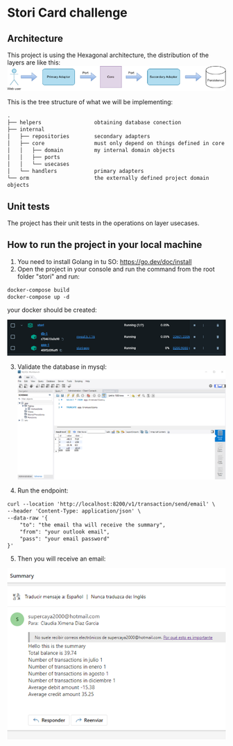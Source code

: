 # Stori Card challenge

## Architecture

This project is using the Hexagonal architecture, the distribution of the layers are like this:
![img.png](img/img.png)

This is the tree structure of what we will be implementing:
```
.
├── helpers                 obtaining database conection
├── internal
│   ├── repositories        secondary adapters            
│   ├── core                must only depend on things defined in core
│   │   ├── domain          my internal domain objects
│   │   ├── ports
│   │   └── usecases        
│   └── handlers            primary adapters
└── orm                     the externally defined project domain objects
```


## Unit tests

The project has their unit tests in the operations on layer usecases.

## How to run the project in your local machine

1. You need to install Golang in tu SO: https://go.dev/doc/install
2. Open the project in your console and run the command from the root folder "stori" and run:
```
docker-compose build
docker-compose up -d
```

your docker should be created:

![img.png](img/img_3.png)

3. Validate the database in mysql:
![img_1.png](img/img_1.png)


4. Run the endpoint:
```
curl --location 'http://localhost:8200/v1/transaction/send/email' \
--header 'Content-Type: application/json' \
--data-raw '{
    "to": "the email tha will receive the summary",
    "from": "your outlook email",
    "pass": "your email password"
}'
```

5. Then you will receive an email:

![img_2.png](img/img_2.png)

